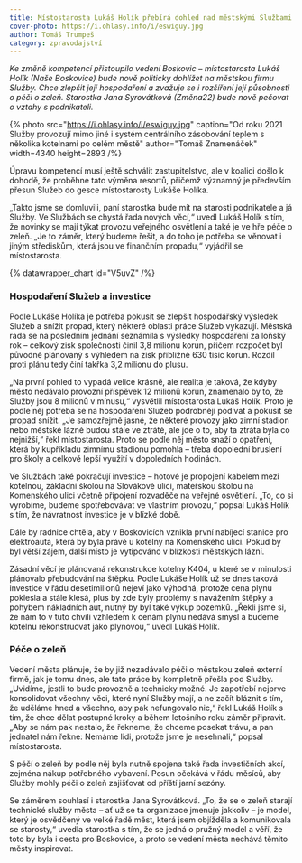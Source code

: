 ```yaml
---
title: Místostarosta Lukáš Holík přebírá dohled nad městskými Službami
cover-photo: https://i.ohlasy.info/i/eswiguy.jpg
author: Tomáš Trumpeš
category: zpravodajství
---
```


*Ke změně kompetencí přistoupilo vedení Boskovic – místostarosta Lukáš Holík (Naše Boskovice) bude nově politicky dohlížet na městskou firmu Služby. Chce zlepšit její hospodaření a zvažuje se i rozšíření její působnosti o péči o zeleň. Starostka Jana Syrovátková (Změna22) bude nově pečovat o vztahy s podnikateli.*

{% photo src="https://i.ohlasy.info/i/eswiguy.jpg" caption="Od roku 2021 Služby provozují mimo jiné i systém centrálního zásobování teplem s několika kotelnami po celém městě" author="Tomáš Znamenáček" width=4340 height=2893 /%}

Úpravu kompetencí musí ještě schválit zastupitelstvo, ale v koalici došlo k dohodě, že proběhne tato výměna resortů, přičemž významný je především přesun Služeb do gesce místostarosty Lukáše Holíka.

„Takto jsme se domluvili, paní starostka bude mít na starosti podnikatele a já Služby. Ve Službách se chystá řada nových věcí,“ uvedl Lukáš Holík s tím, že novinky se mají týkat provozu veřejného osvětlení a také je ve hře péče o zeleň. „Je to záměr, který budeme řešit, a do toho je potřeba se věnovat i jiným střediskům, která jsou ve finančním propadu,“ vyjádřil se místostarosta.

{% datawrapper_chart id="V5uvZ" /%}

### Hospodaření Služeb a investice

Podle Lukáše Holíka je potřeba pokusit se zlepšit hospodářský výsledek Služeb a snížit propad, který některé oblasti práce Služeb vykazují. Městská rada se na posledním jednání seznámila s výsledky hospodaření za loňský rok – celkový zisk společnosti činil 3,8 milionu korun, přičem rozpočet byl původně plánovaný s výhledem na zisk přibližně 630 tisíc korun. Rozdíl proti plánu tedy činí takřka 3,2 milionu do plusu. 

„Na první pohled to vypadá velice krásně, ale realita je taková, že kdyby město nedávalo provozní příspěvek 12 milionů korun, znamenalo by to, že Služby jsou 8 milionů v mínusu,“ vysvětlil místostarosta Lukáš Holík. Proto je podle něj potřeba se na hospodaření Služeb podrobněji podívat a pokusit se propad snížit. „Je samozřejmě jasné, že některé provozy jako zimní stadion nebo městské lázně budou stále ve ztrátě, ale jde o to, aby ta ztráta byla co nejnižší,“ řekl místostarosta. Proto se podle něj město snaží o opatření, která by kupříkladu zimnímu stadionu pomohla – třeba dopolední bruslení pro školy a celkově lepší využití v dopoledních hodinách.

Ve Službách také pokračují investice – hotové je propojení kabelem mezi kotelnou, základní školou na Slovákově ulici, mateřskou školou na Komenského ulici včetně připojení rozvaděče na veřejné osvětlení. „To, co si vyrobíme, budeme spotřebovávat ve vlastním provozu,“ popsal Lukáš Holík s tím, že návratnost investice je v blízké době. 

Dále by radnice chtěla, aby v Boskovicích vznikla první nabíjecí stanice pro elektroauta, která by byla právě u kotelny na Komenského ulici. Pokud by byl větší zájem, další místo je vytipováno v blízkosti městských lázní. 

Zásadní věcí je plánovaná rekonstrukce kotelny K404, u které se v minulosti plánovalo přebudování na štěpku. Podle Lukáše Holík už se dnes taková investice v řádu desetimilionů nejeví jako výhodná, protože cena plynu poklesla a stále klesá, plus by zde byly problémy s navážením štěpky a pohybem nákladních aut, nutný by byl také výkup pozemků. „Řekli jsme si, že nám to v tuto chvíli vzhledem k cenám plynu nedává smysl a budeme kotelnu rekonstruovat jako plynovou,“ uvedl Lukáš Holík.

### Péče o zeleň

Vedení města plánuje, že by již nezadávalo péči o městskou zeleň externí firmě, jak je tomu dnes, ale tato práce by kompletně přešla pod Služby. „Uvidíme, jestli to bude provozně a technicky možné. Je zapotřebí nejprve konsolidovat všechny věci, které nyní Služby mají, a ne začít bláznit s tím, že uděláme hned a všechno, aby pak nefungovalo nic,“ řekl Lukáš Holík s tím, že chce dělat postupné kroky a během letošního roku záměr připravit. „Aby se nám pak nestalo, že řekneme, že chceme posekat trávu, a pan jednatel nám řekne: Nemáme lidi, protože jsme je nesehnali,“ popsal místostarosta.  

S péčí o zeleň by podle něj byla nutně spojena také řada investičních akcí, zejména nákup potřebného vybavení. Posun očekává v řádu měsíců, aby Služby mohly péči o zeleň zajišťovat od příští jarní sezóny. 

Se záměrem souhlasí i starostka Jana Syrovátková. „To, že se o zeleň starají technické služby města – ať už se ta organizace jmenuje jakkoliv – je model, který je osvědčený ve velké řadě měst, která jsem objížděla a komunikovala se starosty,“ uvedla starostka s tím, že se jedná o pružný model a věří, že toto by byla i cesta pro Boskovice, a proto se vedení města nechává těmito městy inspirovat.
